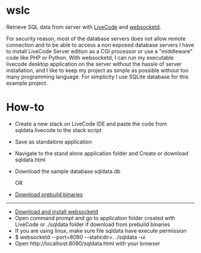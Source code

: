 # wslc
Retrieve SQL data from server with [LiveCode](https://livecode.org/) and [websocketd](https://github.com/joewalnes/websocketd).

For security reason, most of the database servers does not allow remote connection and to be able to access a non exposed database servers I have to install LiveCode Server edition as a CGI processor or use a "middleware" code like PHP or Python.
With websocketd, I can run my executable livecode desktop application on the server without the hassle of server installation, and I like to keep my project as simple as possible without too many programming language.
For simplicity I use SQLite database for this example project.

# How-to
* Create a new stack on LiveCode IDE and paste the code from sqldata.livecode to the stack script
* Save as standalone application
* Navigate to the stand alone application folder and Create or download sqldata.html
* Download the sample database sqldata.db

  OR
  
* [Download prebuild binaries](https://github.com/samansjukur/wslc/releases/latest)
 
-------------------------------------------------------------------------------------------------------------------------------
* [Download and install websocketd](https://github.com/joewalnes/websocketd/wiki/Download-and-install)
* Open command prompt and go to application folder created with LiveCode or ./sqldata folder if download from prebuild binaries
* If you are using linux, make sure file sqldata have execute permission
* $ websocketd --port=8080 --staticdir=. ./sqldata -ui
* Open http://localhost:8080/sqldata.html with your browser
